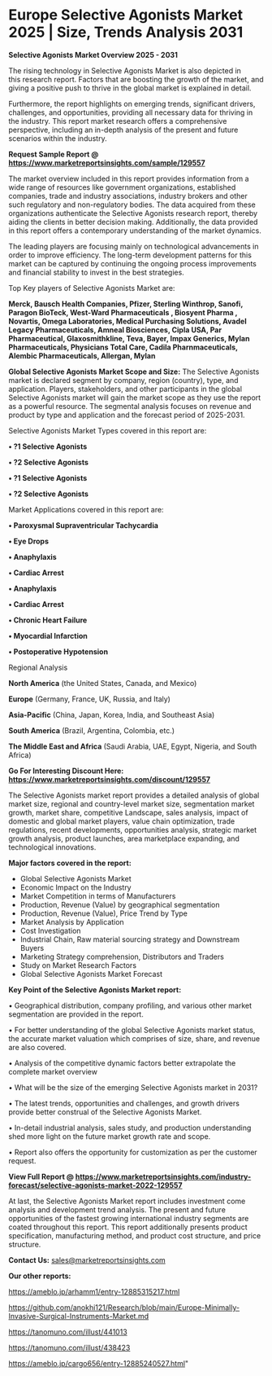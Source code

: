  # Europe Selective Agonists Market 2025 | Size, Trends Analysis 2031

<Strong> Selective Agonists Market Overview 2025 - 2031</strong>

The rising technology in Selective Agonists Market is also depicted in this research report. Factors that are boosting the growth of the market, and giving a positive push to thrive in the global market is explained in detail.

Furthermore, the report highlights on emerging trends, significant drivers, challenges, and opportunities, providing all necessary data for thriving in the industry. This report market research offers a comprehensive perspective, including an in-depth analysis of the present and future scenarios within the industry.

<strong>Request Sample Report @ <a href=https://www.marketreportsinsights.com/sample/129557>https://www.marketreportsinsights.com/sample/129557</a></strong>

The market overview included in this report provides information from a wide range of resources like government organizations, established companies, trade and industry associations, industry brokers and other such regulatory and non-regulatory bodies. The data acquired from these organizations authenticate the Selective Agonists research report, thereby aiding the clients in better decision making. Additionally, the data provided in this report offers a contemporary understanding of the market dynamics.

The leading players are focusing mainly on technological advancements in order to improve efficiency. The long-term development patterns for this market can be captured by continuing the ongoing process improvements and financial stability to invest in the best strategies.

Top Key players of Selective Agonists Market are:

<strong>Merck, Bausch Health Companies, Pfizer, Sterling Winthrop, Sanofi, Paragon BioTeck, West-Ward Pharmaceuticals , Biosyent Pharma , Novartis, Omega Laboratories, Medical Purchasing Solutions, Avadel Legacy Pharmaceuticals, Amneal Biosciences, Cipla USA, Par Pharmaceutical, Glaxosmithkline, Teva, Bayer, Impax Generics, Mylan Pharmaceuticals, Physicians Total Care, Cadila Pharnmaceuticals, Alembic Pharmaceuticals, Allergan, Mylan</strong>

<strong><b>Global Selective Agonists Market Scope and Size:</b></strong>
The Selective Agonists market is declared segment by company, region (country), type, and application. Players, stakeholders, and other participants in the global Selective Agonists market will gain the market scope as they use the report as a powerful resource. The segmental analysis focuses on revenue and product by type and application and the forecast period of 2025-2031.

Selective Agonists Market Types covered in this report are:

<strong>• ?1 Selective Agonists

• ?2 Selective Agonists

• ?1 Selective Agonists

• ?2 Selective Agonists</strong>

Market Applications covered in this report are:

<strong>• Paroxysmal Supraventricular Tachycardia

• Eye Drops

• Anaphylaxis

• Cardiac Arrest

• Anaphylaxis

• Cardiac Arrest

• Chronic Heart Failure

• Myocardial Infarction

• Postoperative Hypotension</strong> 

Regional Analysis

<strong>North America</strong> (the United States, Canada, and Mexico)

<strong>Europe</strong> (Germany, France, UK, Russia, and Italy)

<strong>Asia-Pacific</strong> (China, Japan, Korea, India, and Southeast Asia)

<strong>South America</strong> (Brazil, Argentina, Colombia, etc.)

<strong>The Middle East and Africa</strong> (Saudi Arabia, UAE, Egypt, Nigeria, and South Africa)

<strong>Go For Interesting Discount Here: <a href=https://www.marketreportsinsights.com/discount/129557>https://www.marketreportsinsights.com/discount/129557</a></strong>

The Selective Agonists market report provides a detailed analysis of global market size, regional and country-level market size, segmentation market growth, market share, competitive Landscape, sales analysis, impact of domestic and global market players, value chain optimization, trade regulations, recent developments, opportunities analysis, strategic market growth analysis, product launches, area marketplace expanding, and technological innovations.

<strong><b>Major factors covered in the report:</b></strong>
<ul>
  <li>Global Selective Agonists Market </li>
  <li>Economic Impact on the Industry</li>
  <li>Market Competition in terms of Manufacturers</li>
  <li>Production, Revenue (Value) by geographical segmentation</li>
  <li>Production, Revenue (Value), Price Trend by Type</li>
  <li>Market Analysis by Application</li>
  <li>Cost Investigation</li>
  <li>Industrial Chain, Raw material sourcing strategy and Downstream Buyers</li>
  <li>Marketing Strategy comprehension, Distributors and Traders</li>
  <li>Study on Market Research Factors</li>
  <li>Global Selective Agonists Market Forecast</li>
</ul>

<strong><b>Key Point of the Selective Agonists Market report:</b></strong>

• Geographical distribution, company profiling, and various other market segmentation are provided in the report.

• For better understanding of the global Selective Agonists market status, the accurate market valuation which comprises of size, share, and revenue are also covered.

• Analysis of the competitive dynamic factors better extrapolate the complete market overview

• What will be the size of the emerging Selective Agonists market in 2031?

• The latest trends, opportunities and challenges, and growth drivers provide better construal of the Selective Agonists Market.

• In-detail industrial analysis, sales study, and production understanding shed more light on the future market growth rate and scope.

• Report also offers the opportunity for customization as per the customer request.

<strong><b>View Full Report @ <a href=https://www.marketreportsinsights.com/industry-forecast/selective-agonists-market-2022-129557>https://www.marketreportsinsights.com/industry-forecast/selective-agonists-market-2022-129557</a></b></strong>


At last, the Selective Agonists Market report includes investment come analysis and development trend analysis. The present and future opportunities of the fastest growing international industry segments are coated throughout this report. This report additionally presents product specification, manufacturing method, and product cost structure, and price structure.

<strong>Contact Us:</strong>
sales@marketreportsinsights.com

<strong>Our other reports:</strong>

<a href=https://ameblo.jp/arhamm1/entry-12885315217.html>https://ameblo.jp/arhamm1/entry-12885315217.html</a>

<a href=https://github.com/anokhi121/Research/blob/main/Europe-Minimally-Invasive-Surgical-Instruments-Market.md>https://github.com/anokhi121/Research/blob/main/Europe-Minimally-Invasive-Surgical-Instruments-Market.md</a>

<a href=https://tanomuno.com/illust/441013>https://tanomuno.com/illust/441013</a>

<a href=https://tanomuno.com/illust/438423>https://tanomuno.com/illust/438423</a>

<a href=https://ameblo.jp/cargo656/entry-12885240527.html>https://ameblo.jp/cargo656/entry-12885240527.html</a>"
